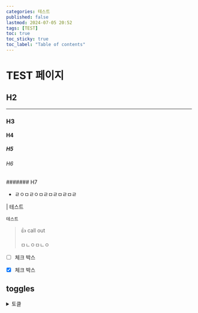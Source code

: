 ```yaml
---
categories: 테스트
published: false
lastmod: 2024-07-05 20:52
tags: [TEST]
toc: true
toc_sticky: true
toc_label: "Table of contents"
---
```



# TEST 페이지

## H2
---

### H3

#### H4

##### H5

###### H6


####### H7

- ㄹㅇㅁㄹㅇㅁㄹㅁㄹㅁㄹㅁㄹ

| 테스트

    테스트


> 👍 call out
>
> ㅁㄴㅇㅁㄴㅇ


- [ ] 체크 박스

- [X] 체크 박스


## toggles

<details>
<summary>토클</summary>
<div markdown="1">       

토글 내 내용

</div>
</details>



